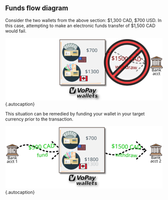 ## Funds flow diagram

Consider the two wallets from the above section: $1,300 CAD, $700 USD. In this case, attempting to make an electronic funds transfer of $1,500 CAD would fail.

![Example of failed transaction due to insufficient funds in the target currency](./../slate/img/wallet_fail.svg "A $1500 CAD transaction fails because Canadian funds are insufficient."){.autocaption}

This situation can be remedied by funding your wallet in your target currency prior to the transaction.

![Example of successful transaction](./../slate/img/wallet_success.svg "The user funded their CAD wallet, now a $1500 CAD transaction succeeds."){.autocaption}
